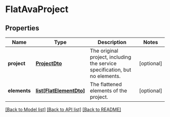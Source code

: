 # FlatAvaProject

## Properties
Name | Type | Description | Notes
------------ | ------------- | ------------- | -------------
**project** | [**ProjectDto**](ProjectDto.md) | The original project, including the service specification, but no elements. | [optional] 
**elements** | [**list[FlatElementDto]**](FlatElementDto.md) | The flattened elements of the project. | [optional] 

[[Back to Model list]](../README.md#documentation-for-models) [[Back to API list]](../README.md#documentation-for-api-endpoints) [[Back to README]](../README.md)


